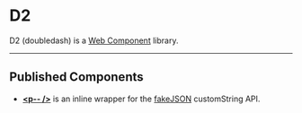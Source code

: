 # D2
D2 (doubledash) is a [Web Component](https://developer.mozilla.org/en-US/docs/Web/Web_Components) library.

---

## Published Components
- **[\<p-- /\>](https://eiiisd.github.io/D2/public/lib/P.js)** is an inline wrapper for the [fakeJSON](fakejson.com) customString API.
